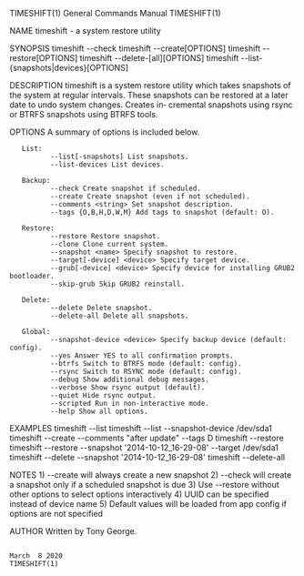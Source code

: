 TIMESHIFT(1)                                                                      General Commands Manual                                                                     TIMESHIFT(1)

NAME
       timeshift - a system restore utility

SYNOPSIS
       timeshift --check
       timeshift --create[OPTIONS]
       timeshift --restore[OPTIONS]
       timeshift --delete-[all][OPTIONS]
       timeshift --list-{snapshots|devices}[OPTIONS]

DESCRIPTION
       timeshift is a system restore utility which takes snapshots of the system at regular intervals. These snapshots can be restored at a later date to undo system changes. Creates in‐
       cremental snapshots using rsync or BTRFS snapshots using BTRFS tools.

OPTIONS
       A summary of options is included below.

       List:
              --list[-snapshots] List snapshots.
              --list-devices List devices.

       Backup:
              --check Create snapshot if scheduled.
              --create Create snapshot (even if not scheduled).
              --comments <string> Set snapshot description.
              --tags {O,B,H,D,W,M} Add tags to snapshot (default: O).

       Restore:
              --restore Restore snapshot.
              --clone Clone current system.
              --snapshot <name> Specify snapshot to restore.
              --target[-device] <device> Specify target device.
              --grub[-device] <device> Specify device for installing GRUB2 bootloader.
              --skip-grub Skip GRUB2 reinstall.

       Delete:
              --delete Delete snapshot.
              --delete-all Delete all snapshots.

       Global:
              --snapshot-device <device> Specify backup device (default: config).
              --yes Answer YES to all confirmation prompts.
              --btrfs Switch to BTRFS mode (default: config).
              --rsync Switch to RSYNC mode (default: config).
              --debug Show additional debug messages.
              --verbose Show rsync output (default).
              --quiet Hide rsync output.
              --scripted Run in non-interactive mode.
              --help Show all options.

EXAMPLES
       timeshift --list
       timeshift --list --snapshot-device /dev/sda1
       timeshift --create --comments "after update" --tags D
       timeshift --restore
       timeshift --restore --snapshot '2014-10-12_16-29-08' --target /dev/sda1
       timeshift --delete  --snapshot '2014-10-12_16-29-08'
       timeshift --delete-all

NOTES
       1) --create will always create a new snapshot
       2) --check will create a snapshot only if a scheduled snapshot is due
       3) Use --restore without other options to select options interactively
       4) UUID can be specified instead of device name
       5) Default values will be loaded from app config if options are not specified

AUTHOR
       Written by Tony George.

                                                                                       March  8 2020                                                                          TIMESHIFT(1)
